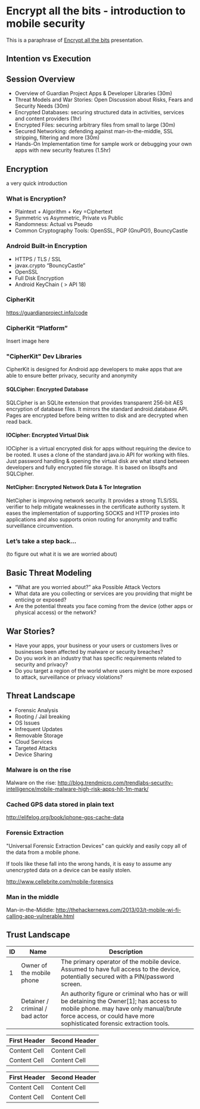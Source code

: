 # Encrypt all the bits - introduction to mobile security

This is a paraphrase of [Encrypt all the bits](https://docs.google.com/presentation/d/1Jgg405aEvDwkm_f65Z7x3qin_vGqzDNsk_p3cPB4VZc/edit#slide=id.g181a3a731_0335) presentation.

## Intention vs Execution

## Session Overview
  - Overview of Guardian Project Apps & Developer Libraries (30m)
  - Threat Models and War Stories: Open Discussion about Risks, Fears and Security Needs (30m)
  - Encrypted Databases: securing structured data in activities, services and content providers (1hr)
  - Encrypted Files: securing arbitrary files from small to large (30m)
  - Secured Networking: defending against man-in-the-middle, SSL stripping, filtering and more (30m)
  - Hands-On Implementation time for sample work or debugging your own apps with new security features (1.5hr)

## Encryption
a very quick introduction

### What is Encryption?
  - Plaintext + Algorithm + Key =Ciphertext
  - Symmetric vs Asymmetric, Private vs Public
  - Randomness: Actual vs Pseudo
  - Common Cryptography Tools: OpenSSL, PGP (GnuPG!), BouncyCastle

### Android Built-in Encryption 
  - HTTPS / TLS / SSL
  - javax.crypto “BouncyCastle”
  - OpenSSL
  - Full Disk Encryption
  - Android KeyChain ( > API 18)

### CipherKit
https://guardianproject.info/code

### CipherKit “Platform”
Insert image here

### "CipherKit" Dev Libraries
CipherKit is designed for Android app developers to make apps that are able to ensure better privacy, security and anonymity

#### SQLCipher: Encrypted Database
SQLCipher is an SQLite extension that provides transparent 256-bit AES encryption of database files. It mirrors the standard android.database API. Pages are encrypted before being written to disk and are decrypted when read back.

#### IOCipher: Encrypted Virtual Disk
IOCipher is a virtual encrypted disk for apps without requiring the device to be rooted. It uses a clone of the standard java.io API for working with files. Just password handling & opening the virtual disk are what stand between developers and fully encrypted file storage. It is based on libsqlfs and SQLCipher.

#### NetCipher: Encrypted Network Data & Tor Integration
NetCipher is improving network security. It provides a strong TLS/SSL verifier to help mitigate weaknesses in the certificate authority system. It eases the implementation of supporting SOCKS and HTTP proxies into applications and also supports onion routing for anonymity and traffic surveillance circumvention.

### Let’s take a step back...
(to figure out what it is we are worried about)

## Basic Threat Modeling
* “What are you worried about?” aka Possible Attack Vectors
* What data are you collecting or services are you providing that might be enticing or exposed?
* Are the potential threats you face coming from the device (other apps or physical access) or the network?

## War Stories?
* Have your apps, your business or your users or customers lives or businesses been affected by malware or security breaches?
* Do you work in an industry that has specific requirements related to security and privacy?
* Do you target a region of the world where users might be more exposed to attack, surveillance or privacy violations?

## Threat Landscape
* Forensic Analysis
* Rooting / Jail breaking
* OS Issues
* Infrequent Updates
* Removable Storage
* Cloud Services
* Targeted Attacks
* Device Sharing

### Malware is on the rise
Malware on the rise: http://blog.trendmicro.com/trendlabs-security-intelligence/mobile-malware-high-risk-apps-hit-1m-mark/

### Cached GPS data stored in plain text
http://elifelog.org/book/iphone-gps-cache-data

### Forensic Extraction
"Universal Forensic Extraction Devices" can quickly and easily copy all of the data from a mobile phone.

If tools like these fall into the wrong hands, it is easy to assume any unencrypted data on a device can be easily stolen.

http://www.cellebrite.com/mobile-forensics

### Man in the middle 
Man-in-the-Middle: http://thehackernews.com/2013/03/t-mobile-wi-fi-calling-app-vulnerable.html

## Trust Landscape

| ID | Name | Description |
| - | - | - |
| 1 | Owner of the mobile phone | The primary operator of the mobile device. Assumed to have full access to the device, potentially secured with a PIN/password screen. |
| 2 | Detainer / criminal / bad actor | An authority figure or criminal who has or will be detaining the Owner[1]; has access to mobile phone. may have only manual/brute force access, or could have more sophisticated forensic extraction tools. | 

First Header  | Second Header
------------- | -------------
Content Cell  | Content Cell
Content Cell  | Content Cell

| First Header  | Second Header |
| ------------- | ------------- |
| Content Cell  | Content Cell  |
| Content Cell  | Content Cell  |